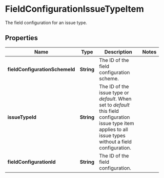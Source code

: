 

# FieldConfigurationIssueTypeItem

The field configuration for an issue type.

## Properties

| Name | Type | Description | Notes |
|------------ | ------------- | ------------- | -------------|
|**fieldConfigurationSchemeId** | **String** | The ID of the field configuration scheme. |  |
|**issueTypeId** | **String** | The ID of the issue type or *default*. When set to *default* this field configuration issue type item applies to all issue types without a field configuration. |  |
|**fieldConfigurationId** | **String** | The ID of the field configuration. |  |



